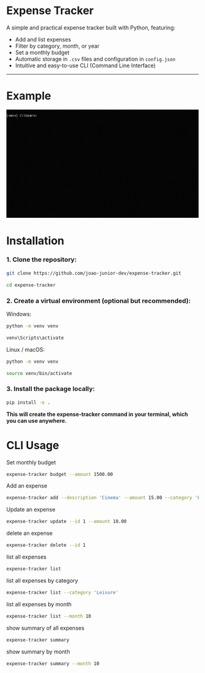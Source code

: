 #  Expense Tracker

A simple and practical expense tracker built with Python, featuring:

- Add and list expenses
- Filter by category, month, or year
- Set a monthly budget
- Automatic storage in `.csv` files and configuration in `config.json`
- Intuitive and easy-to-use CLI (Command Line Interface)

---
# Example
![Demo of Expense Tracker CLI](assets/demo.gif)

#  Installation

### 1. Clone the repository:

```bash
git clone https://github.com/joao-junior-dev/expense-tracker.git
````
```bash
cd expense-tracker
``` 
### 2. Create a virtual environment (optional but recommended):
Windows:
```bash
python -m venv venv
```
```bash
venv\Scripts\activate
``` 
Linux / macOS:
```bash
python -m venv venv
```
```bash
source venv/bin/activate
``` 
### 3. Install the package locally:
```bash
pip install -e .
```
**This will create the expense-tracker command in your terminal, which you can use anywhere.**

#  CLI Usage
Set monthly budget
```bash
expense-tracker budget --amount 1500.00
```

Add an expense
```bash
expense-tracker add --description 'Cinema' --amount 15.00 --category 'Leisure'
```

Update an expense
```bash
expense-tracker update --id 1 --amount 10.00
```
delete an expense
```bash
expense-tracker delete --id 1 
```

list all expenses
```bash
expense-tracker list
```

list all expenses by category
```bash
expense-tracker list --category 'Leisure'
```

list all expenses by month
```bash
expense-tracker list --month 10
```

show summary of all expenses
```bash
expense-tracker summary
```

show summary by month
```bash
expense-tracker summary --month 10
```

